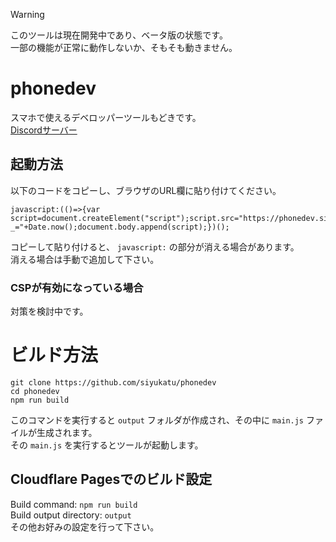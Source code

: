 > [!WARNING]
> このツールは現在開発中であり、ベータ版の状態です。<br>
> 一部の機能が正常に動作しないか、そもそも動きません。

# phonedev
スマホで使えるデベロッパーツールもどきです。<br>
[Discordサーバー](https://discord.gg/pGCcfzKfz3)

## 起動方法
以下のコードをコピーし、ブラウザのURL欄に貼り付けてください。
```
javascript:(()=>{var script=document.createElement("script");script.src="https://phonedev.siyukatu.com/main.js?_="+Date.now();document.body.append(script);})();
```
コピーして貼り付けると、 `javascript:` の部分が消える場合があります。<br>
消える場合は手動で追加して下さい。

### CSPが有効になっている場合
対策を検討中です。

# ビルド方法
```
git clone https://github.com/siyukatu/phonedev
cd phonedev
npm run build
```
このコマンドを実行すると `output` フォルダが作成され、その中に `main.js` ファイルが生成されます。<br>
その `main.js` を実行するとツールが起動します。

## Cloudflare Pagesでのビルド設定
Build command: `npm run build`<br>
Build output directory: `output`<br>
その他お好みの設定を行って下さい。
